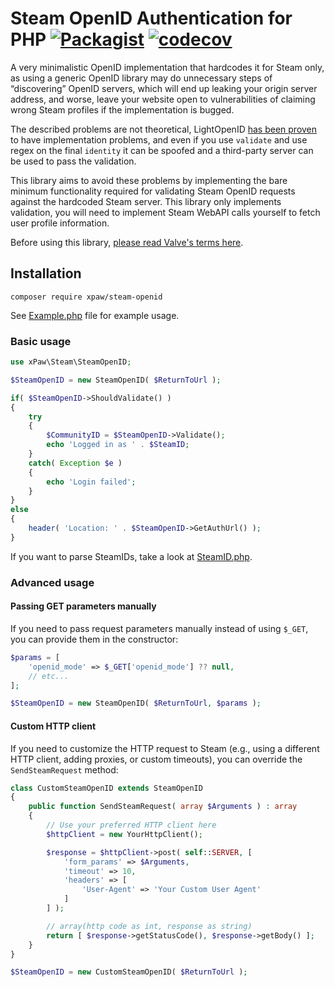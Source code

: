 # Steam OpenID Authentication for PHP [![Packagist](https://img.shields.io/packagist/dt/xpaw/steam-openid.svg)](https://packagist.org/packages/xpaw/steam-openid) [![codecov](https://codecov.io/gh/xPaw/SteamOpenID.php/graph/badge.svg?token=TA8tz7bpHy)](https://codecov.io/gh/xPaw/SteamOpenID.php)

A very minimalistic OpenID implementation that hardcodes it for Steam only,
as using a generic OpenID library may do unnecessary steps of “discovering”
OpenID servers, which will end up leaking your origin server address, and worse,
leave your website open to vulnerabilities of claiming wrong Steam profiles if the implementation is bugged.

The described problems are not theoretical, LightOpenID
[has been proven](https://twitter.com/thexpaw/status/1088207320977412097)
to have implementation problems, and even if you use `validate` and use regex on the final
`identity` it can be spoofed and a third-party server can be used to pass the validation.

This library aims to avoid these problems by implementing the bare minimum functionality required
for validating Steam OpenID requests against the hardcoded Steam server. This library only implements
validation, you will need to implement Steam WebAPI calls yourself to fetch user profile information.

Before using this library, [please read Valve's terms here](https://steamcommunity.com/dev).

## Installation

`composer require xpaw/steam-openid`

See [Example.php](Example.php) file for example usage.

### Basic usage

```php
use xPaw\Steam\SteamOpenID;

$SteamOpenID = new SteamOpenID( $ReturnToUrl );

if( $SteamOpenID->ShouldValidate() )
{
	try
	{
		$CommunityID = $SteamOpenID->Validate();
		echo 'Logged in as ' . $SteamID;
	}
	catch( Exception $e )
	{
		echo 'Login failed';
	}
}
else
{
	header( 'Location: ' . $SteamOpenID->GetAuthUrl() );
}
```

If you want to parse SteamIDs, take a look at [SteamID.php](https://github.com/xPaw/SteamID.php).

### Advanced usage

#### Passing GET parameters manually

If you need to pass request parameters manually instead of using `$_GET`, you can provide them in the constructor:

```php
$params = [
	'openid_mode' => $_GET['openid_mode'] ?? null,
	// etc...
];

$SteamOpenID = new SteamOpenID( $ReturnToUrl, $params );
```

#### Custom HTTP client

If you need to customize the HTTP request to Steam (e.g., using a different HTTP client, adding proxies, or custom timeouts), you can override the `SendSteamRequest` method:

```php
class CustomSteamOpenID extends SteamOpenID
{
	public function SendSteamRequest( array $Arguments ) : array
	{
		// Use your preferred HTTP client here
		$httpClient = new YourHttpClient();

		$response = $httpClient->post( self::SERVER, [
			'form_params' => $Arguments,
			'timeout' => 10,
			'headers' => [
				'User-Agent' => 'Your Custom User Agent'
			]
		] );

		// array(http code as int, response as string)
		return [ $response->getStatusCode(), $response->getBody() ];
	}
}

$SteamOpenID = new CustomSteamOpenID( $ReturnToUrl );
```
